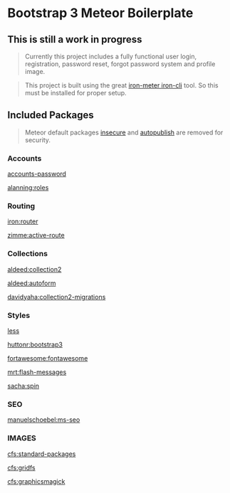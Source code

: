 # Bootstrap 3 Meteor Boilerplate
## This is still a work in progress
> Currently this project includes a fully functional user login, registration, password reset, forgot password system and profile image.

> This project is built using the great [iron-meter iron-cli](https://github.com/iron-meteor/iron-cli) tool. So this must be installed for proper setup.

## Included Packages
> Meteor default packages [insecure](https://atmospherejs.com/meteor/insecure) and [autopublish](https://atmospherejs.com/meteor/autopublish) are removed for security.

### Accounts
[accounts-password](https://atmospherejs.com/meteor/accounts-password)

[alanning:roles](https://atmospherejs.com/alanning/roles)

### Routing
[iron:router](https://atmospherejs.com/iron/router)

[zimme:active-route](https://atmospherejs.com/zimme/active-route)

### Collections
[aldeed:collection2](https://atmospherejs.com/aldeed/collection2)

[aldeed:autoform](https://atmospherejs.com/aldeed/autoform)

[davidyaha:collection2-migrations](https://atmospherejs.com/davidyaha/collection2-migrations)

### Styles
[less](https://atmospherejs.com/meteor/less)

[huttonr:bootstrap3](https://atmospherejs.com/huttonr/bootstrap3)

[fortawesome:fontawesome](https://atmospherejs.com/fortawesome/fontawesome)

[mrt:flash-messages](https://atmospherejs.com/mrt/flash-messages)

[sacha:spin](https://atmospherejs.com/sacha/spin)

### SEO
[manuelschoebel:ms-seo](https://atmospherejs.com/manuelschoebel/ms-seo)

### IMAGES
[cfs:standard-packages](https://atmospherejs.com/cfs/standard-packages)

[cfs:gridfs](https://atmospherejs.com/cfs/gridfs)

[cfs:graphicsmagick](https://atmospherejs.com/cfs/graphicsmagick)
